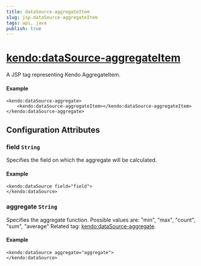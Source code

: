 ```yaml
---
title: dataSource-aggregateItem
slug: jsp-dataSource-aggregateItem
tags: api, java
publish: true
---
```


# <kendo:dataSource-aggregateItem>
A JSP tag representing Kendo AggregateItem.

#### Example
    <kendo:dataSource-aggregate>
        <kendo:dataSource-aggregateItem></kendo:dataSource-aggregateItem>
    </kendo:dataSource-aggregate>


## Configuration Attributes


### field `String`

Specifies the field on which the aggregate will be calculated.

#### Example
    <kendo:dataSource field="field">
    </kendo:dataSource>



### aggregate `String`

Specifies the aggregate function. Possible values are: "min", "max", "count", "sum", "average" Related tag: [<kendo:dataSource-aggregate>](#kendo-dataSource-aggregate). 

#### Example
    <kendo:dataSource aggregate="aggregate">
    </kendo:dataSource>


